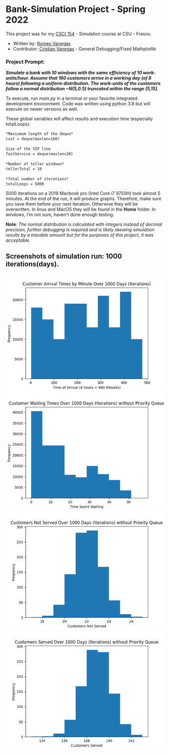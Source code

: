 # Bank-Simulation Project - Spring 2022
This project was for my [CSCI 154](https://www.fresnostate.edu/catalog/courses-by-department/computer-science/#csci154) - Simulation course at CSU - Fresno.

- Written by:
[Romeo Vanegas](https://www.linkedin.com/in/romeovanegas)
- Contributor:
[Cristian Vanegas](https://www.linkedin.com/in/cristianvanegas/) - General Debugging/Fixed Mathplotlib

### Project Prompt:
***Simulate a bank with 10 windows with the same efficiency of 10 work-units/hour. Assume that 160 customers arrive in a working day (of 8 hours) following a uniform distribution. The work-units of the customers follow a normal distribution ~N(5,0.5) truncated within the range [5,15].***

To execute, run *main.py* in a terminal or your favorite integrated development environment. Code was written using python 3.8 but will execute on newer versions as well.

These global variables will affect results and execution time (especially totalLoops):
```
*Maxiumum length of the deque*
cust = deque(maxlen=160)

Size of the VIP line
fastService = deque(maxlen=20)

*Number of teller windows*
tellerTotal = 10

*Total number of iterations*
totalLoops = 5000
```

5000 iterations on a 2019 Macbook pro (Intel Core i7 9750H) took almost 5 minutes. At the end of the run, it will produce graphs. Therefore, make sure you save them before your next iteration. Otherwise they will be overwritten. In linux and MacOS they will be found in the **Home** folder. In windows, I'm not sure, haven't done enough testing. 

**Note**: *The normal distribution is calculated with integers instead of decimal precision, further debugging is required and is likely skewing simulation results by a tracable amount but for the purposes of this project, it was acceptable.*

## Screenshots of simulation run: 1000 iterations(days).
![Customer Arrival Times](https://github.com/romevang/Bank-Simulation/blob/main/Screenshots/1000%20days/Customer%20Arrival%20Times%20by%20Minute%20Over%201000%20Days%20(Iterations).png?raw=true)
![Wait Times](https://github.com/romevang/Bank-Simulation/blob/main/Screenshots/1000%20days/Customer%20Waiting%20Times%20Over%201000%20Days%20(Iterations)%20without%20Priority%20Queue.png?raw=true)
![Customers Not Served](https://github.com/romevang/Bank-Simulation/blob/af22d026c377fde1306b72c469f5422c3af19f54/Screenshots/1000%20days/Customers%20Not%20Served%20Over%201000%20Days%20(Iterations)%20without%20Priority%20Queue.png?raw=true)
![Customers Served](https://github.com/romevang/Bank-Simulation/blob/af22d026c377fde1306b72c469f5422c3af19f54/Screenshots/1000%20days/Customers%20Served%20Over%201000%20Days%20(Iterations)%20without%20Priority%20Queue.png?raw=true)
